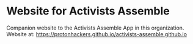 # Website for Activists Assemble

Companion website to the Activists Assemble App in this organization. Website at: https://protonhackers.github.io/activists-assemble.github.io
